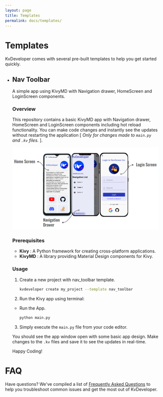 ```yaml
---
layout: page
title: Templates
permalink: docs/templates/
---
```


# Templates
KvDeveloper comes with several pre-built templates to help you get started quickly.

- ## Nav Toolbar
    A simple app using KivyMD with Navigation drawer, HomeScreen and LoginScreen components.

    ### Overview
    This repository contains a basic KivyMD app with Navigation drawer, HomeScreen and LoginScreen components including hot reload functionality. You can make code changes and instantly see the updates without restarting the application [ *Only for changes made to `main.py` and `.kv` files.* ].

    <img src="https://raw.githubusercontent.com/Novfensec/KvDeveloper/main/kvdeveloper/assets/image_library/kvdeveloper/nav_toolbar.png" width="750"/>

    ### Prerequisites

    + **Kivy** : A Python framework for creating cross-platform applications.
    + **KivyMD** : A library providing Material Design components for Kivy.

    ### Usage
    1. Create a new project with nav_toolbar template.

        ```bash
        kvdeveloper create my_project --template nav_toolbar
        ```
    2. Run the Kivy app using terminal:

    - Run the App.

        ```bash
        python main.py
        ```

    3. Simply execute the `main.py` file from your code editor.

    You should see the app window open with some basic app design. Make changes to the `.kv` files and save it to see the updates in real-time.

    Happy Coding!

# FAQ

Have questions? We've compiled a list of [Frequently Asked Questions](/faqs/) to help you troubleshoot common issues and get the most out of KvDeveloper.
